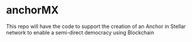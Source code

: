 # anchorMX
This repo will have the code to support the creation of an Anchor in Stellar network to enable a semi-direct democracy using Blockchain
